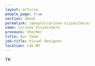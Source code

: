```yaml
---
layout: article
people_page: true
section: about
permalink: /people/corinne-vizzacchero/
name: Corinne Vizzacchero
pronouns: She/Her
title: Our Team
job-title: Visual Designer
location: Lab NY
---
```


TK

